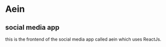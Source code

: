 # Aein
## social media app
this is the frontend of the social media app called aein which uses ReactJs.